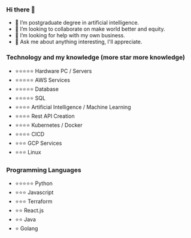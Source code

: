 ### Hi there 👋

<!--
**leokri89/leokri89** is a ✨ _special_ ✨ repository because its `README.md` (this file) appears on your GitHub profile.

Here are some ideas to get you started:

- 🔭 I’m currently working on ...
- 🌱 I’m currently learning ...
- 👯 I’m looking to collaborate on ...
- 🤔 I’m looking for help with ...
- 💬 Ask me about ...
- 📫 How to reach me: ...
- 😄 Pronouns: ...
- ⚡ Fun fact: ...
-->

- 🌱 I’m postgraduate degree in artificial intelligence.
- 👯 I’m looking to collaborate on make world better and equity.
- 🤔 I’m looking for help with my own business.
- 💬 Ask me about anything interesting, I'll appreciate.

### Technology and my knowledge (more star more knowledge)

- :star::star::star::star::star: Hardware PC / Servers
- :star::star::star::star::star: AWS Services
- :star::star::star::star::star: Database
- :star::star::star::star::star: SQL
- :star::star::star::star: Artificial Intelligence / Machine Learning
- :star::star::star::star: Rest API Creation
- :star::star::star::star: Kubernetes / Docker
- :star::star::star::star: CICD
- :star::star::star: GCP Services
- :star::star::star: Linux

### Programming Languages
- :star::star::star::star::star: Python
- :star::star::star: Javascript
- :star::star::star: Terraform
- :star::star: React.js
- :star::star: Java
- :star: Golang
